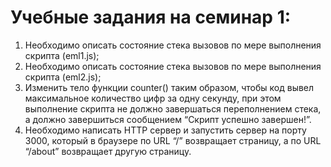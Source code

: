 # Учебные задания на семинар 1:
1) Необходимо описать состояние стека вызовов по мере выполнения скрипта (eml1.js);
2) Необходимо описать состояние стека вызовов по мере выполнения скрипта (eml2.js);
3) Изменить тело функции counter() таким образом, чтобы код вывел максимальное количество цифр за одну секунду, при этом выполнение скрипта не должно завершаться переполнением стека, а должно завершиться сообщением “Скрипт успешно завершен!”.
4) Необходимо написать HTTP сервер и запустить сервер на порту 3000, который в браузере
по URL “/” возвращает страницу, а по URL “/about” возвращает другую страницу.
